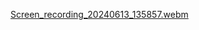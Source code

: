 [Screen_recording_20240613_135857.webm](https://github.com/DervinAn/ProgressBarWithLazyColumn/assets/172828976/37c74cfe-1cab-4208-a7b5-2fc78b450605)
